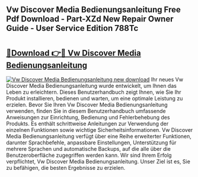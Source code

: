 ## Vw Discover Media Bedienungsanleitung Free Pdf Download - Part-XZd New Repair Owner Guide - User Service Edition 788Tc

# <h2><a href="http://df0kuk.blite.top/?on=Vw+Discover+Media+Bedienungsanleitung">🔗Download 👉🔴 Vw Discover Media Bedienungsanleitung</a></h2>

[![Vw Discover Media Bedienungsanleitung new download](https://i.imgur.com/lujVjoI.png)](http://df0kuk.blite.top/?on=Vw+Discover+Media+Bedienungsanleitung)
Ihr neues Vw Discover Media Bedienungsanleitung wurde entwickelt, um Ihnen das Leben zu erleichtern. Dieses Benutzerhandbuch zeigt Ihnen, wie Sie Ihr Produkt installieren, bedienen und warten, um eine optimale Leistung zu erzielen. Bevor Sie Ihren Vw Discover Media Bedienungsanleitung verwenden, finden Sie in diesem Benutzerhandbuch umfassende Anweisungen zur Einrichtung, Bedienung und Fehlerbehebung des Produkts. Es enthält schrittweise Anleitungen zur Verwendung der einzelnen Funktionen sowie wichtige Sicherheitsinformationen. Vw Discover Media Bedienungsanleitung verfügt über eine Reihe erweiterter Funktionen, darunter Sprachbefehle, anpassbare Einstellungen, Unterstützung für mehrere Sprachen und automatische Backups, auf die alle über die Benutzeroberfläche zugegriffen werden kann. Wir sind Ihrem Erfolg verpflichtet, Vw Discover Media Bedienungsanleitung. Unser Ziel ist es, Sie zu befähigen, die besten Ergebnisse zu erzielen.
